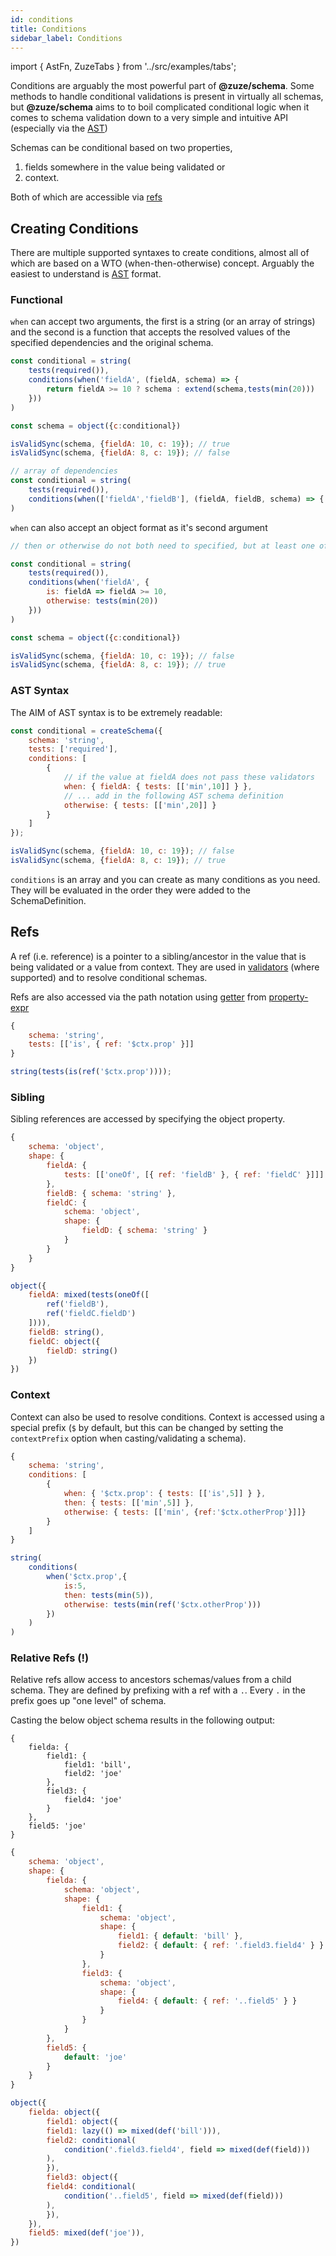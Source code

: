 ```yaml
---
id: conditions
title: Conditions
sidebar_label: Conditions
---
```


import { AstFn, ZuzeTabs } from '../src/examples/tabs';

Conditions are arguably the most powerful part of **@zuze/schema**. Some methods to handle conditional validations is present in virtually all schemas, but **@zuze/schema** aims to to boil complicated conditional logic when it comes to schema validation down to a very simple and intuitive API (especially via the [AST](typeref.md#ast))

Schemas can be conditional based on two properties, 

1. fields somewhere in the value being validated or
2. context.

Both of which are accessible via [refs](#refs)

## Creating Conditions

There are multiple supported syntaxes to create conditions, almost all of which are based on a WTO (when-then-otherwise) concept. Arguably the easiest to understand is [AST](ast.md#conditions) format.

### Functional

`when` can accept two arguments, the first is a string (or an array of strings) and the second is a function that accepts the resolved values of the specified dependencies and the original schema.


```js
const conditional = string(
    tests(required()),
    conditions(when('fieldA', (fieldA, schema) => {
        return fieldA >= 10 ? schema : extend(schema,tests(min(20)))
    }))
)

const schema = object({c:conditional})

isValidSync(schema, {fieldA: 10, c: 19}); // true
isValidSync(schema, {fieldA: 8, c: 19}); // false
```

```js
// array of dependencies
const conditional = string(
    tests(required()),
    conditions(when(['fieldA','fieldB'], (fieldA, fieldB, schema) => { ... }))
)
```

`when` can also accept an object format as it's second argument

```js
// then or otherwise do not both need to specified, but at least one of them is required

const conditional = string(
    tests(required()),
    conditions(when('fieldA', {
        is: fieldA => fieldA >= 10,
        otherwise: tests(min(20))
    }))
)

const schema = object({c:conditional})

isValidSync(schema, {fieldA: 10, c: 19}); // false
isValidSync(schema, {fieldA: 8, c: 19}); // true
```

### AST Syntax

The AIM of AST syntax is to be extremely readable:

```js
const conditional = createSchema({
    schema: 'string',
    tests: ['required'],
    conditions: [
        {
            // if the value at fieldA does not pass these validators
            when: { fieldA: { tests: [['min',10]] } },
            // ... add in the following AST schema definition
            otherwise: { tests: [['min',20]] }
        }
    ]
});

isValidSync(schema, {fieldA: 10, c: 19}); // false
isValidSync(schema, {fieldA: 8, c: 19}); // true

```

`conditions` is an array and you can create as many conditions as you need. They will be evaluated in the order they were added to the SchemaDefinition.


## Refs

A ref (i.e. reference) is a pointer to a sibling/ancestor in the value that is being validated or a value from context. They are used in [validators](#validators.md) (where supported) and to resolve conditional schemas. 

Refs are also accessed via the path notation using [getter](https://www.npmjs.com/package/property-expr#getterexpression--safeaccess-) from [property-expr](https://www.npmjs.com/package/property-expr)

<AstFn>

```js
{
    schema: 'string',
    tests: [['is', { ref: '$ctx.prop' }]]
}
```

```js
string(tests(is(ref('$ctx.prop'))));
```

</AstFn>

### Sibling

Sibling references are accessed by specifying the object property.

<AstFn>

```js
{
    schema: 'object',
    shape: {
        fieldA: {
            tests: [['oneOf', [{ ref: 'fieldB' }, { ref: 'fieldC' }]]]
        },
        fieldB: { schema: 'string' },
        fieldC: {
            schema: 'object',
            shape: {
                fieldD: { schema: 'string' }
            }
        }
    }
}
```

```js
object({
    fieldA: mixed(tests(oneOf([
        ref('fieldB'),
        ref('fieldC.fieldD')
    ]))),
    fieldB: string(),
    fieldC: object({
        fieldD: string()
    })
})
```

</AstFn>

### Context

Context can also be used to resolve conditions. Context is accessed using a special prefix (`$` by default, but this can be changed by setting the `contextPrefix` option when casting/validating a schema). 

<AstFn>

```js
{
    schema: 'string',
    conditions: [
        {
            when: { '$ctx.prop': { tests: [['is',5]] } },
            then: { tests: [['min',5]] },
            otherwise: { tests: [['min', {ref:'$ctx.otherProp'}]]}
        }
    ]
}
```

```js
string(
    conditions(
        when('$ctx.prop',{
            is:5,
            then: tests(min(5)),
            otherwise: tests(min(ref('$ctx.otherProp')))
        })
    )
)
```

</AstFn>

### Relative Refs (!)

Relative refs allow access to ancestors schemas/values from a child schema. They are defined by prefixing with a ref with a `.`. Every `.` in the prefix goes up "one level" of schema.

Casting the below object schema results in the following output:

```
{
    fielda: {
        field1: { 
            field1: 'bill',
            field2: 'joe' 
        },
        field3: { 
            field4: 'joe' 
        }
    },
    field5: 'joe'
}
```

<AstFn>

```js
{
    schema: 'object',
    shape: {
        fielda: {
            schema: 'object',
            shape: {
                field1: {
                    schema: 'object',
                    shape: {
                        field1: { default: 'bill' },
                        field2: { default: { ref: '.field3.field4' } }                        
                    }
                },
                field3: {
                    schema: 'object',
                    shape: {
                        field4: { default: { ref: '..field5' } }
                    }
                }
            }
        },
        field5: {
            default: 'joe'
        }
    }
}
```

```js
object({
    fielda: object({
        field1: object({
        field1: lazy(() => mixed(def('bill'))),
        field2: conditional(
            condition('.field3.field4', field => mixed(def(field)))
        ),
        }),
        field3: object({
        field4: conditional(
            condition('..field5', field => mixed(def(field)))
        ),
        }),
    }),
    field5: mixed(def('joe')),
})
```

</AstFn>